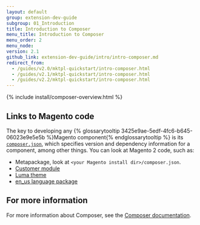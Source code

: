 ```yaml
---
layout: default
group: extension-dev-guide
subgroup: 01_Introduction
title: Introduction to Composer
menu_title: Introduction to Composer
menu_order: 2
menu_node: 
version: 2.1
github_link: extension-dev-guide/intro/intro-composer.md
redirect_from: 
  - /guides/v2.0/mktpl-quickstart/intro-composer.html
  - /guides/v2.1/mktpl-quickstart/intro-composer.html
  - /guides/v2.2/mktpl-quickstart/intro-composer.html
---
```


{% include install/composer-overview.html %}

## Links to Magento code
The key to developing any {% glossarytooltip 3425e9ae-5edf-4fc6-b645-06023e9e5e5b %}Magento component{% endglossarytooltip %} is its <a href="https://getcomposer.org/doc/04-schema.md" target="_blank">`composer.json`</a>, which specifies version and dependency information for a component, among other things. You can look at Magento 2 code, such as:

*	Metapackage, look at `<your Magento install dir>/composer.json`.
*	<a href="{{ site.mage2000url }}app/code/Magento/Customer/composer.json" target="_blank">Customer module</a>
*	<a href="{{ site.mage2000url }}app/design/frontend/Magento/luma/composer.json" target="_blank">Luma theme</a>
*	<a href="{{ site.mage2000url }}app/i18n/magento/en_us/composer.json" target="_blank">en_us language package</a>

## For more information
For more information about Composer, see the <a href="https://getcomposer.org/doc/00-intro.md" target="_blank">Composer documentation</a>.




